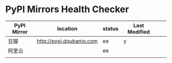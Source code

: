 PyPI Mirrors Health Checker
===========================


| PyPI Mirror | location                 | status | Last Modified |   |   |
|-------------|--------------------------|--------|---------------|---|---|
| 豆瓣        | http://pypi.doubanio.com | ee     | y             |   |   |
| 阿里云      |                          | ee     |               |   |   |
|             |                          |        |               |   |   |
